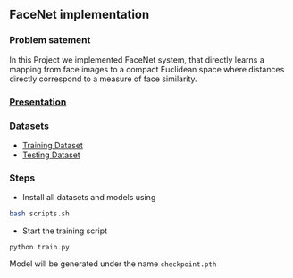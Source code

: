 ## FaceNet implementation
### Problem satement
In this Project we implemented FaceNet system, that directly learns a mapping from face images to a compact Euclidean space where distances directly correspond to a measure of face similarity.

### [Presentation](https://docs.google.com/presentation/d/e/2PACX-1vTihbOz33Oyu4n9txbVQfVdXswTRGtKJV3TwjcKYQpHszRszCh3j8XFooEc0wFaiO6WGFzAoh2WACxU/pub?start=false&loop=false&delayms=5000)

### Datasets
- [Training Dataset](https://www.kaggle.com/baohoa/modified-vggface2?select=train_refined_resized)
- [Testing Dataset](http://vis-www.cs.umass.edu/lfw/#deepfunnel-anchor)

### Steps

- Install all datasets and models using

```sh
bash scripts.sh
```


- Start the training script

```
python train.py
```


Model will be generated under the name `checkpoint.pth`
